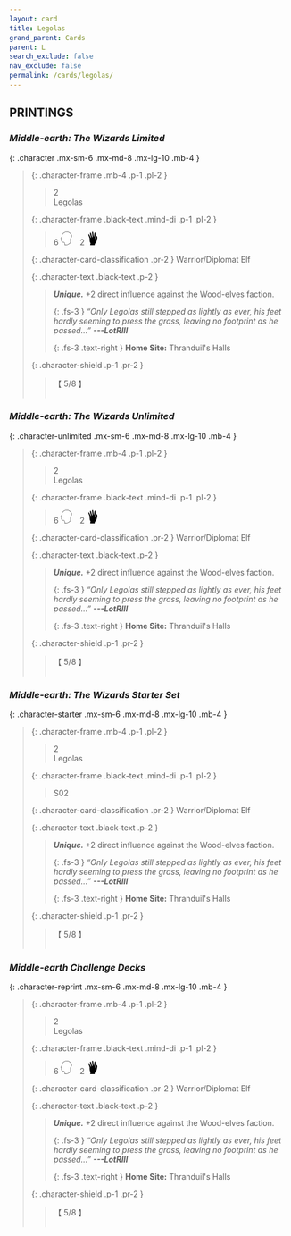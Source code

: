 ```yaml
---
layout: card
title: Legolas
grand_parent: Cards
parent: L
search_exclude: false
nav_exclude: false
permalink: /cards/legolas/
---
```


## PRINTINGS


### _Middle-earth: The Wizards Limited_

{: .character .mx-sm-6 .mx-md-8 .mx-lg-10 .mb-4 }
> {: .character-frame .mb-4 .p-1 .pl-2 }
> > <div class="card-mp">2</div>
> > <div class="character-card-name">Legolas</div>
>
> {: .character-frame .black-text .mind-di .p-1 .pl-2 }
> > 6 ![](/assets/images/mind.svg)&emsp;2 ![](/assets/images/di.svg)
>
> {: .character-card-classification .pr-2 }
> Warrior/Diplomat Elf
>
> {: .character-text .black-text .p-2 }
> > _**Unique.**_ +2 direct influence against the Wood-elves faction. 
> > 
> > {: .fs-3 } 
> > _“Only Legolas still stepped as lightly as ever, his feet hardly seeming to press the grass, leaving no footprint as he passed...”_ ***---&#65279;LotRIII***  
> > 
> > {: .fs-3 .text-right } 
> > **Home Site:** Thranduil's Halls 
>
> {: .character-shield .p-1 .pr-2 }
> > <div class="card-shield">【 5/8 】</div>
> > <div class="card-corruption">&nbsp;</div>

### _Middle-earth: The Wizards Unlimited_

{: .character-unlimited .mx-sm-6 .mx-md-8 .mx-lg-10 .mb-4 }
> {: .character-frame .mb-4 .p-1 .pl-2 }
> > <div class="card-mp">2</div>
> > <div class="character-card-name">Legolas</div>
>
> {: .character-frame .black-text .mind-di .p-1 .pl-2 }
> > 6 ![](/assets/images/mind.svg)&emsp;2 ![](/assets/images/di.svg)
>
> {: .character-card-classification .pr-2 }
> Warrior/Diplomat Elf
>
> {: .character-text .black-text .p-2 }
> > _**Unique.**_ +2 direct influence against the Wood-elves faction. 
> > 
> > {: .fs-3 } 
> > _“Only Legolas still stepped as lightly as ever, his feet hardly seeming to press the grass, leaving no footprint as he passed...”_ ***---&#65279;LotRIII***  
> > 
> > {: .fs-3 .text-right } 
> > **Home Site:** Thranduil's Halls 
>
> {: .character-shield .p-1 .pr-2 }
> > <div class="card-shield">【 5/8 】</div>
> > <div class="card-corruption">&nbsp;</div>

### _Middle-earth: The Wizards Starter Set_

{: .character-starter .mx-sm-6 .mx-md-8 .mx-lg-10 .mb-4 }
> {: .character-frame .mb-4 .p-1 .pl-2 }
> > <div class="card-mp">2</div>
> > <div class="character-card-name">Legolas</div>
>
> {: .character-frame .black-text .mind-di .p-1 .pl-2 }
> > <span class="red-text">S02</span>
>
> {: .character-card-classification .pr-2 }
> Warrior/Diplomat Elf
>
> {: .character-text .black-text .p-2 }
> > _**Unique.**_ +2 direct influence against the Wood-elves faction. 
> > 
> > {: .fs-3 } 
> > _“Only Legolas still stepped as lightly as ever, his feet hardly seeming to press the grass, leaving no footprint as he passed...”_ ***---&#65279;LotRIII***  
> > 
> > {: .fs-3 .text-right } 
> > **Home Site:** Thranduil's Halls 
>
> {: .character-shield .p-1 .pr-2 }
> > <div class="card-shield">【 5/8 】</div>
> > <div class="card-corruption">&nbsp;</div>

### _Middle-earth Challenge Decks_

{: .character-reprint .mx-sm-6 .mx-md-8 .mx-lg-10 .mb-4 }
> {: .character-frame .mb-4 .p-1 .pl-2 }
> > <div class="card-mp">2</div>
> > <div class="character-card-name">Legolas</div>
>
> {: .character-frame .black-text .mind-di .p-1 .pl-2 }
> > 6 ![](/assets/images/mind.svg)&emsp;2 ![](/assets/images/di.svg)
>
> {: .character-card-classification .pr-2 }
> Warrior/Diplomat Elf
>
> {: .character-text .black-text .p-2 }
> > _**Unique.**_ +2 direct influence against the Wood-elves faction. 
> > 
> > {: .fs-3 } 
> > _“Only Legolas still stepped as lightly as ever, his feet hardly seeming to press the grass, leaving no footprint as he passed...”_ ***---&#65279;LotRIII***  
> > 
> > {: .fs-3 .text-right } 
> > **Home Site:** Thranduil's Halls 
>
> {: .character-shield .p-1 .pr-2 }
> > <div class="card-shield">【 5/8 】</div>
> > <div class="card-corruption">&nbsp;</div>
